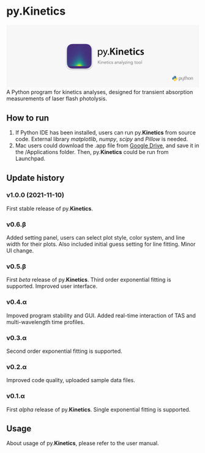# py.Kinetics
![](/assets/pyKinetics_wide.png)
A Python program for kinetics analyses, designed for transient absorption measurements of laser flash photolysis.

## How to run
1. If Python IDE has been installed, users can run py.**Kinetics** from source code. External library *matplotlib*, *numpy*, *scipy* and *Pillow* is needed.
2. Mac users could download the .app file from [Google Drive](https://drive.google.com/file/d/1CnbJNQixZVmg1Vwqj_ugE8FcYVtoYuWp/view?usp=sharing), and save it in the /Applications folder. Then, py.**Kinetics** could be run from Launchpad.

## Update history
### v1.0.0 (2021-11-10)
First stable release of py.**Kinetics**.

### v0.6.β
Added setting panel, users can select plot style, color system, and line width for their plots. Also included initial
guess setting for line fitting. Minor UI change.

### v0.5.β
First *beta* release of py.**Kinetics**. Third order exponential fitting is supported. Improved user interface.

### v0.4.α
Impoved program stability and GUI. Added real-time interaction of TAS and multi-wavelength time profiles.

### v0.3.α
Second order exponential fitting is supported.

### v0.2.α
Improved code quality, uploaded sample data files.

### v0.1.α
First *alpha* release of py.**Kinetics**. Single exponential fitting is supported.

## Usage
About usage of py.**Kinetics**, please refer to the user manual.
